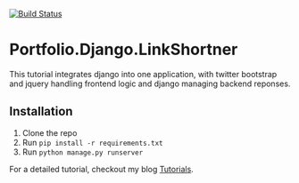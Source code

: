 [![Build Status](https://travis-ci.com/shahabmohammadi/Portfolio.Django.LinkShortner.svg?branch=master)](https://travis-ci.com/shahabmohammadi/Portfolio.Django.LinkShortner)

# Portfolio.Django.LinkShortner

This tutorial integrates django into one application, with twitter bootstrap and jquery handling frontend logic and
django managing backend reponses.

## Installation

1. Clone the repo
2. Run `pip install -r requirements.txt`
3. Run `python manage.py runserver`

For a detailed tutorial, checkout my blog [Tutorials](http://shahabmohammadi.github.io).
